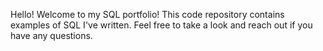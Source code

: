 Hello! 
Welcome to my SQL portfolio! 
This code repository contains examples of SQL I've written. 
Feel free to take a look and reach out if you have any questions.
